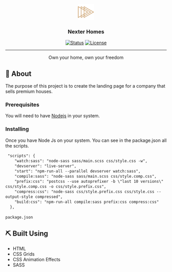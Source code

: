 <p align="center">
  <a href="" rel="noopener">
 <img width=50px height=50px src="img/favicon.png" alt="Project logo"></a>
</p>

<h3 align="center">Nexter Homes</h3>

<div align="center">

[![Status](https://img.shields.io/badge/status-active-success.svg)]()
[![License](https://img.shields.io/badge/license-MIT-blue.svg)](/LICENSE)

</div>

---

<p align="center"> Own your home, own your freedom
    <br> 
</p>

## 🧐 About <a name = "about"></a>

The purpose of this project is to create the landing page for a company that sells premium houses.

### Prerequisites

You will need to have [Nodejs](https://nodejs.org/en/) in your system.

### Installing

Once you have Node Js on your system. You can see in the package.json all the scripts.

```
 "scripts": {
    "watch:sass": "node-sass sass/main.scss css/style.css -w",
    "devserver": "live-server",
    "start": "npm-run-all --parallel devserver watch:sass",
    "compile:sass": "node-sass sass/main.scss css/style.comp.css",
    "prefix:css": "postcss --use autoprefixer -b \"last 10 versions\" css/style.comp.css -o css/style.prefix.css",
    "compress:css": "node-sass css/style.prefix.css css/style.css --output-style compressed",
    "build:css": "npm-run-all compile:sass prefix:css compress:css"
  },

package.json

```

## ⛏️ Built Using <a name = "built_using"></a>

- HTML
- CSS Grids
- CSS Animation Effects
- SASS